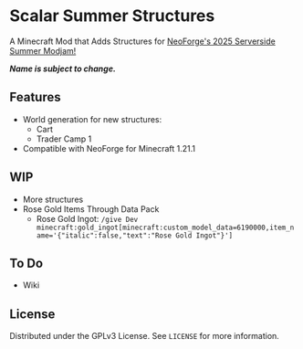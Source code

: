 # Scalar Summer Structures

A Minecraft Mod that Adds Structures for [NeoForge's 2025 Serverside Summer Modjam!](https://neoforged.net/news/2025serversidesummer/)

***Name is subject to change.***

## Features
- World generation for new structures:
  - Cart
  - Trader Camp 1
- Compatible with NeoForge for Minecraft 1.21.1

## WIP
- More structures
- Rose Gold Items Through Data Pack
  - Rose Gold Ingot: `/give Dev minecraft:gold_ingot[minecraft:custom_model_data=6190000,item_name='{"italic":false,"text":"Rose Gold Ingot"}']`

## To Do
- Wiki

## License
Distributed under the GPLv3 License. See `LICENSE` for more information.